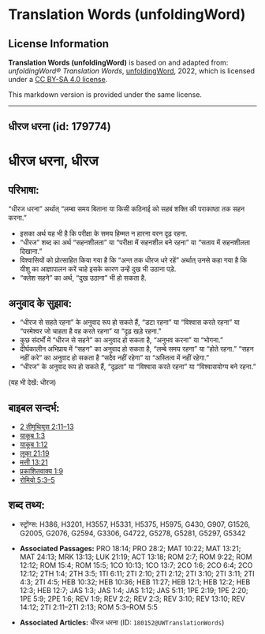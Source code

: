 # Translation Words (unfoldingWord)

## License Information

**Translation Words (unfoldingWord)** is based on and adapted from: _unfoldingWord® Translation Words_, [unfoldingWord](https://unfoldingword.org/utw), 2022, which is licensed under a [CC BY-SA 4.0 license](https://creativecommons.org/licenses/by-sa/4.0/legalcode.en).

This markdown version is provided under the same license.



--------------------------------

## धीरज धरना (id: 179774)

धीरज धरना, धीरज
===============

परिभाषा:
--------

“धीरज धरना” अर्थात् “लम्बा समय बिताना या किसी कठिनाई को सहबं शक्ति की पराकाष्ठा तक सहन करना.”

* इसका अर्थ यह भी है कि परीक्षा के समय हिम्मत न हारना वरन दृढ़ रहना.
* “धीरज” शब्द का अर्थ “सहनशीलता” या “परीक्षा में सहनशील बने रहना” या “सताव में सहनशीलता दिखाना.”
* विश्वासियों को प्रोत्साहित किया गया है कि “अन्त तक धीरज धरे रहें” अर्थात् उनसे कहा गया है कि यीशु का आज्ञापालन करें चाहे इसके कारण उन्हें दुख भी उठाना पड़े.
* “क्लेश सहने” का अर्थ, “दुख उठाना” भी हो सकता है.

अनुवाद के सुझाव:
----------------

* “धीरज से सहते रहना” के अनुवाद रूप हो सकते हैं, “डटा रहना” या “विश्वास करते रहना” या “परमेश्वर जो चाहता है वह करते रहना” या “दृढ़ खड़े रहना."
* कुछ संदर्भों में “धीरज से सहने” का अनुवाद हो सकता है, “अनुभव करना” या “भोगना.”
* दीर्घकालीन अभिप्राय में “सहन” का अनुवाद हो सकता है, “लम्बे समय रहना” या “होते रहना.” “सहन नहीं करे” का अनुवाद हो सकता है “सदैव नहीं रहेगा” या “अस्तित्व में नहीं रहेगा.”
* “धीरज” के अनुवाद रूप हो सकते हैं, “दृढ़ता” या “विश्वास करते रहना” या “विश्वासयोग्य बने रहना.”

(यह भी देखें: धीरज)

बाइबल सन्दर्भ:
--------------

* [2 तीमुथियुस 2:11–13](https://ref.ly/2Tim0:0)
* [याकूब 1:3](https://ref.ly/Jas1:3)
* [याकूब 1:12](https://ref.ly/Jas1:12)
* [लूका 21:19](https://ref.ly/Luke21:19)
* [मत्ती 13:21](https://ref.ly/Matt13:21)
* [प्रकाशितवाक्य 1:9](https://ref.ly/Rev0:0)
* [रोमियो 5:3–5](https://ref.ly/Rom5:3-Rom5:5)

शब्द तथ्य:
----------

* स्ट्रोंग्स: H386, H3201, H3557, H5331, H5375, H5975, G430, G907, G1526, G2005, G2076, G2594, G3306, G4722, G5278, G5281, G5297, G5342

* **Associated Passages:** PRO 18:14; PRO 28:2; MAT 10:22; MAT 13:21; MAT 24:13; MRK 13:13; LUK 21:19; ACT 13:18; ROM 2:7; ROM 9:22; ROM 12:12; ROM 15:4; ROM 15:5; 1CO 10:13; 1CO 13:7; 2CO 1:6; 2CO 6:4; 2CO 12:12; 2TH 1:4; 2TH 3:5; 1TI 6:11; 2TI 2:10; 2TI 2:12; 2TI 3:10; 2TI 3:11; 2TI 4:3; 2TI 4:5; HEB 10:32; HEB 10:36; HEB 11:27; HEB 12:1; HEB 12:2; HEB 12:3; HEB 12:7; JAS 1:3; JAS 1:4; JAS 1:12; JAS 5:11; 1PE 2:19; 1PE 2:20; 1PE 5:9; 2PE 1:6; REV 1:9; REV 2:2; REV 2:3; REV 3:10; REV 13:10; REV 14:12; 2TI 2:11–2TI 2:13; ROM 5:3–ROM 5:5
* **Associated Articles:** धीरज धरना (ID: `180152@UWTranslationWords`)

